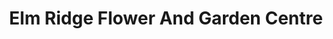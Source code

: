 ---
title: "Elm Ridge Flower And Garden Centre"
url: /darlington/elm-ridge-flower-and-garden-centre/
shop: garden centre
---